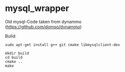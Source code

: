# mysql_wrapper

Old mysql-Code taken from dynammo (https://github.com/domso/dynammo)


Build:
```
sudo apt-get install g++ git cmake libmysqlclient-dev

mkdir build
cd build
cmake ..
make
```

